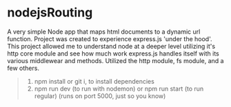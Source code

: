 # nodejsRouting
A very simple Node app that maps html documents to a dynamic url function. Project was created to experience express.js 'under the hood'. 
This project allowed me to understand node at a deeper level utilizing it's http core module and see how much work express.js handles itself with its various middlewear and methods. 
Utilized the http module, fs module, and a few others.

> 1. npm install or git i, to install dependencies
> 2. npm run dev (to run with nodemon) or npm run start (to run regular)
> (runs on port 5000, just so you know)
